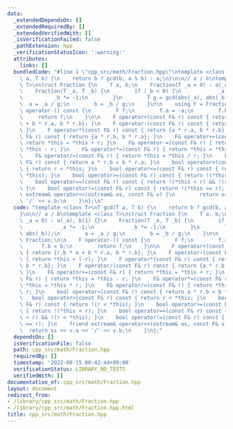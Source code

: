 ```yaml
---
data:
  _extendedDependsOn: []
  _extendedRequiredBy: []
  _extendedVerifiedWith: []
  _isVerificationFailed: false
  _pathExtension: hpp
  _verificationStatusIcon: ':warning:'
  attributes:
    links: []
  bundledCode: "#line 1 \"cpp_src/math/Fraction.hpp\"\ntemplate <class T>\nT gcd(T\
    \ a, T b) {\n    return b ? gcd(b, a % b) : a;\n}\n\n// a / b\ntemplate <class\
    \ T>\nstruct Fraction {\n    T a, b;\n    Fraction(T _a = 0) : a(_a), b(1) {}\n\
    \    Fraction(T _a, T _b) {\n        if (_b < 0) {\n            _a *= -1;\n  \
    \          _b *= -1;\n        }\n        T g = gcd(abs(_a), abs(_b));\n      \
    \  a = _a / g;\n        b = _b / g;\n    }\n\n    using F = Fraction;\n\n    F\
    \ operator-() const {\n        F f;\n        f.a = -a;\n        f.b = b;\n   \
    \     return f;\n    }\n\n    F operator+(const F& r) const { return {r.b * a\
    \ + b * r.a, b * r.b}; }\n    F operator-(const F& r) const { return *this + (-r);\
    \ }\n    F operator*(const F& r) const { return {a * r.a, b * r.b}; }\n    F operator/(const\
    \ F& r) const { return {a * r.b, b * r.a}; }\n    F& operator+=(const F& r) {\
    \ return *this = *this + r; }\n    F& operator-=(const F& r) { return *this =\
    \ *this - r; }\n    F& operator*=(const F& r) { return *this = *this * r; }\n\
    \    F& operator/=(const F& r) { return *this = *this / r; }\n    bool operator<(const\
    \ F& r) const { return a * r.b < b * r.a; }\n    bool operator>(const F& r) const\
    \ { return r < *this; }\n    bool operator<=(const F& r) const { return !(r <\
    \ *this); }\n    bool operator>=(const F& r) const { return !(*this < r); }\n\
    \    bool operator==(const F& r) const { return !(*this < r) && !(r < *this);\
    \ }\n    bool operator!=(const F& r) const { return !(*this == r); }\n    friend\
    \ ostream& operator<<(ostream& os, const F& v) {\n        return os << v.a <<\
    \ '/' << v.b;\n    }\n};\n"
  code: "template <class T>\nT gcd(T a, T b) {\n    return b ? gcd(b, a % b) : a;\n\
    }\n\n// a / b\ntemplate <class T>\nstruct Fraction {\n    T a, b;\n    Fraction(T\
    \ _a = 0) : a(_a), b(1) {}\n    Fraction(T _a, T _b) {\n        if (_b < 0) {\n\
    \            _a *= -1;\n            _b *= -1;\n        }\n        T g = gcd(abs(_a),\
    \ abs(_b));\n        a = _a / g;\n        b = _b / g;\n    }\n\n    using F =\
    \ Fraction;\n\n    F operator-() const {\n        F f;\n        f.a = -a;\n  \
    \      f.b = b;\n        return f;\n    }\n\n    F operator+(const F& r) const\
    \ { return {r.b * a + b * r.a, b * r.b}; }\n    F operator-(const F& r) const\
    \ { return *this + (-r); }\n    F operator*(const F& r) const { return {a * r.a,\
    \ b * r.b}; }\n    F operator/(const F& r) const { return {a * r.b, b * r.a};\
    \ }\n    F& operator+=(const F& r) { return *this = *this + r; }\n    F& operator-=(const\
    \ F& r) { return *this = *this - r; }\n    F& operator*=(const F& r) { return\
    \ *this = *this * r; }\n    F& operator/=(const F& r) { return *this = *this /\
    \ r; }\n    bool operator<(const F& r) const { return a * r.b < b * r.a; }\n \
    \   bool operator>(const F& r) const { return r < *this; }\n    bool operator<=(const\
    \ F& r) const { return !(r < *this); }\n    bool operator>=(const F& r) const\
    \ { return !(*this < r); }\n    bool operator==(const F& r) const { return !(*this\
    \ < r) && !(r < *this); }\n    bool operator!=(const F& r) const { return !(*this\
    \ == r); }\n    friend ostream& operator<<(ostream& os, const F& v) {\n      \
    \  return os << v.a << '/' << v.b;\n    }\n};"
  dependsOn: []
  isVerificationFile: false
  path: cpp_src/math/Fraction.hpp
  requiredBy: []
  timestamp: '2022-08-15 00:42:44+09:00'
  verificationStatus: LIBRARY_NO_TESTS
  verifiedWith: []
documentation_of: cpp_src/math/Fraction.hpp
layout: document
redirect_from:
- /library/cpp_src/math/Fraction.hpp
- /library/cpp_src/math/Fraction.hpp.html
title: cpp_src/math/Fraction.hpp
---
```

